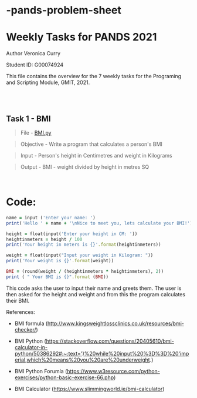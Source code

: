 # -pands-problem-sheet

# Weekly Tasks for PANDS 2021 
Author Veronica Curry

Student ID: G00074924

This file contains the overview for the 7 weekly tasks for the Programing and Scripting Module, GMIT, 2021.


<br/>
<br/>


## Task 1  - BMI


> File - [BMI.py](./https://github.com/VCurry20/-pands-problem-sheet/blob/main/BMI.py)

> Objective - Write a program that calculates a person's BMI

> Input - Person's height in Centimetres and weight in Kilograms

> Output - BMI - weight divided by height in metres SQ

<br/>

# Code:

```ruby
name = input ('Enter your name: ')                                          
print('Hello ' + name + '\nNice to meet you, lets calculate your BMI!')     

height = float(input('Enter your height in CM: '))                          
heightinmeters = height / 100                                              
print('Your height in meters is {}'.format(heightinmeters))                 

weight = float(input("Input your weight in Kilogram: "))                    
print('Your weight is {}'.format(weight))                                   

BMI = (round(weight / (heightinmeters * heightinmeters), 2))                
print ( " Your BMI is {}".format (BMI)) 
```

This code asks the user to input their name and greets them. The user is then asked for the height and weight and from this the program calculates their BMI.

References:

- BMI formula (http://www.kingsweightlossclinics.co.uk/resources/bmi-checker/)

- BMI Python (https://stackoverflow.com/questions/20405610/bmi-calculator-in-python/50386292#:~:text=')%20while%20input%20%3D%3D%20'imperial,which%20means%20you%20are%20underweight.)

- BMI Python Forumla (https://www.w3resource.com/python-exercises/python-basic-exercise-66.php)

- BMI Calculator (https://www.slimmingworld.ie/bmi-calculator)